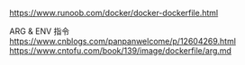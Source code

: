 https://www.runoob.com/docker/docker-dockerfile.html

ARG & ENV 指令
https://www.cnblogs.com/panpanwelcome/p/12604269.html
https://www.cntofu.com/book/139/image/dockerfile/arg.md